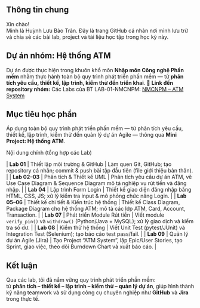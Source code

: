##  Thông tin chung
Xin chào!  
Mình là Huỳnh Lưu Bảo Trân. Đây là trang GitHub cá nhân nơi mình lưu trữ và chia sẻ các bài lab, project và tài liệu học tập trong học kỳ này.

##  Dự án nhóm: Hệ thống ATM
Dự án được thực hiện trong khuôn khổ môn **Nhập môn Công nghệ Phần mềm** nhằm thực hành toàn bộ quy trình phát triển phần mềm — từ **phân tích yêu cầu, thiết kế, lập trình, kiểm thử đến triển khai**.
🔗 **Link đến repository nhóm:** Các Labs của BT LAB-01-NMCNPM: 
[NMCNPM – ATM System](https://github.com/n23dcpt006-nbin/NMCNPM-ATM)


##  Mục tiêu học phần
Áp dụng toàn bộ quy trình phát triển phần mềm — từ phân tích yêu cầu, thiết kế, lập trình, kiểm thử đến quản lý dự án Agile — thông qua **Mini Project: Hệ thống ATM**.

Nội dung chính (tổng hợp các Lab)

| **Lab 01** | Thiết lập môi trường & GitHub | Làm quen Git, GitHub; tạo repository cá nhân; commit & push bài tập đầu tiên (file giới thiệu bản thân). |
| **Lab 02–03** | Phân tích & Thiết kế UML | Phân tích yêu cầu dự án ATM, vẽ Use Case Diagram & Sequence Diagram mô tả nghiệp vụ rút tiền và đăng nhập. |
| **Lab 04** | Lập trình Form Login | Thiết kế giao diện đăng nhập bằng HTML, CSS, JS; xử lý kiểm tra input & mô phỏng chức năng Login. |
| **Lab 05–06** | Thiết kế chi tiết & Kiến trúc hệ thống | Thiết kế Class Diagram, Package Diagram cho hệ thống ATM; mô tả các lớp ATM, Card, Account, Transaction. |
| **Lab 07** | Phát triển Module Rút tiền | Viết module `verify_pin()` và `withdraw()` (Python/Java + MySQL); xử lý giao dịch và kiểm tra số dư. |
| **Lab 08** | Kiểm thử hệ thống | Viết Unit Test (pytest/JUnit) và Integration Test (Selenium); tạo báo cáo test pass/fail. |
| **Lab 09** | Quản lý dự án Agile (Jira) | Tạo Project “ATM System”, lập Epic/User Stories, tạo Sprint, giao việc, theo dõi Burndown Chart và xuất báo cáo. |


##  Kết luận
Qua các lab, tôi đã nắm vững quy trình phát triển phần mềm:  
từ **phân tích – thiết kế – lập trình – kiểm thử – quản lý dự án**, giúp hình thành kỹ năng teamwork và sử dụng công cụ chuyên nghiệp như **GitHub** và **Jira** trong thực tế.

